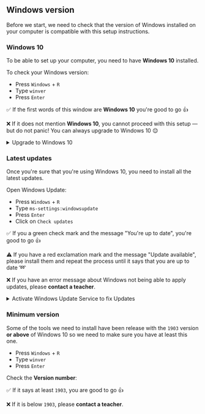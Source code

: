 ## Windows version

Before we start, we need to check that the version of Windows installed on your computer is compatible with this setup instructions.

### Windows 10

To be able to set up your computer, you need to have **Windows 10** installed.

To check your Windows version:
- Press `Windows` + `R`
- Type  `winver`
- Press `Enter`

:white_check_mark: If the first words of this window are **Windows 10** you're good to go :+1:

:x: If it does not mention **Windows 10**, you cannot proceed with this setup — but do not panic! You can always upgrade to Windows 10 :relieved:

<details>
  <summary>Upgrade to Windows 10</summary>

  - Download Windows 10 from [Microsoft](https://www.microsoft.com/software-download/windows10ISO)
  - Install it. It should take roughly an hour, but this is dependent on your computer
  - When the installation is over, execute the commands above to check that you now have **Windows 10**
</details>

### Latest updates

Once you're sure that you're using Windows 10, you need to install all the latest updates.

Open Windows Update:
- Press `Windows` + `R`
- Type  `ms-settings:windowsupdate`
- Press `Enter`
- Click on `Check updates`


:white_check_mark: If you a green check mark and the message "You're up to date", you're good to go :+1:

:warning: If you have a red exclamation mark and the message "Update available", please install them and repeat the process until it says that you are up to date :loop:

:x: If you have an error message about Windows not being able to apply updates, please **contact a teacher**.

<details>
  <summary>Activate Windows Update Service to fix Updates</summary>

  Some antiviruses and pieces of software deactivate the Update service we need, resulting in the error you see. Let's fix that!
  - Press `Windows` + `R`
  - Type  `services.msc`
  - Press `Enter`
  - Double Click `Windows Update Service`
  - Set its `Startup` to `Automatic`
  - Click on `Start`
  - Click on `Ok`
  Then let's try updates again!
</details>

### Minimum version

Some of the tools we need to install have been release with the `1903` version **or above** of Windows 10 so we need to make sure you have at least this one.

- Press `Windows` + `R`
- Type  `winver`
- Press `Enter`

Check the **Version number**:

:white_check_mark: If it says at least `1903`, you are good to go :+1:

:x: If it is below `1903`, please **contact a teacher**.

